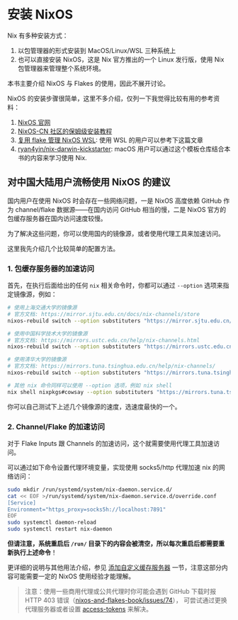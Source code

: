# 安装 NixOS

Nix 有多种安装方式：

1. 以包管理器的形式安装到 MacOS/Linux/WSL 三种系统上
2. 也可以直接安装 NixOS，这是 Nix 官方推出的一个 Linux 发行版，使用 Nix 包管理器来管理整个系统环境。

本书主要介绍 NixOS 与 Flakes 的使用，因此不展开讨论。

NixOS 的安装步骤很简单，这里不多介绍，仅列一下我觉得比较有用的参考资料：

1. [NixOS 官网](https://nixos.org/download.html)
1. [NixOS-CN 社区的保姆级安装教程](https://nixos-cn.org/tutorials/installation/)
1. [复用 flake 管理 NixOS WSL](https://zhuanlan.zhihu.com/p/627073511): 使用 WSL 的用户可以参考下这篇文章
1. [ryan4yin/nix-darwin-kickstarter](https://github.com/ryan4yin/nix-darwin-kickstart): macOS 用户可以通过这个模板仓库结合本书的内容来学习使用 Nix.

## 对中国大陆用户流畅使用 NixOS 的建议

国内用户在使用 NixOS 时会存在一些网络问题，一是 NixOS 高度依赖 GitHub 作为 channel/flake 数据源——在国内访问 GitHub 相当的慢，二是 NixOS 官方的包缓存服务器在国内访问速度较慢。

为了解决这些问题，你可以使用国内的镜像源，或者使用代理工具来加速访问。

这里我先介绍几个比较简单的配置方法。

### 1. 包缓存服务器的加速访问

首先，在执行后面给出的任何 `nix` 相关命令时，你都可以通过 `--option` 选项来指定镜像源，例如：

```bash
# 使用上海交通大学的镜像源
# 官方文档: https://mirror.sjtu.edu.cn/docs/nix-channels/store
nixos-rebuild switch --option substituters "https://mirror.sjtu.edu.cn/nix-channels/store"

# 使用中国科学技术大学的镜像源
# 官方文档: https://mirrors.ustc.edu.cn/help/nix-channels.html
nixos-rebuild switch --option substituters "https://mirrors.ustc.edu.cn/nix-channels/store"

# 使用清华大学的镜像源
# 官方文档: https://mirrors.tuna.tsinghua.edu.cn/help/nix-channels/
nixos-rebuild switch --option substituters "https://mirrors.tuna.tsinghua.edu.cn/nix-channels/store"

# 其他 nix 命令同样可以使用 --option 选项，例如 nix shell
nix shell nixpkgs#cowsay --option substituters "https://mirrors.tuna.tsinghua.edu.cn/nix-channels/store"
```

你可以自己测试下上述几个镜像源的速度，选速度最快的一个。

### 2. Channel/Flake 的加速访问

对于 Flake Inputs 跟 Channels 的加速访问，这个就需要使用代理工具加速访问。

可以通过如下命令设置代理环境变量，实现使用 socks5/http 代理加速 nix 的网络访问：

```bash
sudo mkdir /run/systemd/system/nix-daemon.service.d/
cat << EOF >/run/systemd/system/nix-daemon.service.d/override.conf
[Service]
Environment="https_proxy=socks5h://localhost:7891"
EOF
sudo systemctl daemon-reload
sudo systemctl restart nix-daemon
```

**但请注意，系统重启后 `/run/` 目录下的内容会被清空，所以每次重启后都需要重新执行上述命令**！

更详细的说明与其他用法介绍，参见 [添加自定义缓存服务器](../nixos-with-flakes/add-custom-cache-servers.md) 一节，注意这部分内容可能需要一定的 NixOS 使用经验才能理解。

> 注意：使用一些商用代理或公共代理时你可能会遇到 GitHub 下载时报 HTTP 403 错误（[nixos-and-flakes-book/issues/74](https://github.com/ryan4yin/nixos-and-flakes-book/issues/74)），
> 可尝试通过更换代理服务器或者设置 [access-tokens](https://github.com/NixOS/nix/issues/6536) 来解决。

